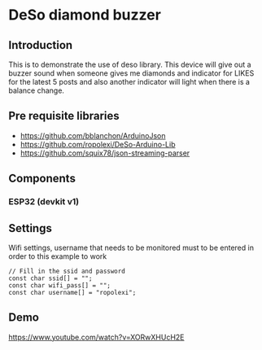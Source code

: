 # DeSo diamond buzzer

## Introduction
This is to demonstrate the use of deso library. 
This device will give out a buzzer sound when someone gives me diamonds and indicator for LIKES for the latest 5 posts and also another indicator will light when there is a balance change.

## Pre requisite libraries
- https://github.com/bblanchon/ArduinoJson
- https://github.com/ropolexi/DeSo-Arduino-Lib
- https://github.com/squix78/json-streaming-parser


## Components
### ESP32 (devkit v1)

## Settings

Wifi settings, username that needs to be monitored must to be entered in order to this example to work

```
// Fill in the ssid and password
const char ssid[] = "";
const char wifi_pass[] = "";
const char username[] = "ropolexi";
```

## Demo
https://www.youtube.com/watch?v=XORwXHUcH2E


